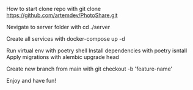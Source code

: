 How to start clone repo with git clone https://github.com/artemdev/PhotoShare.git

Nevigate to server folder with cd ./server

Create all services with docker-compose up -d

Run virtual env with poetry shell Install dependencies with poetry isntall Apply migrations with alembic upgrade head

Create new branch from main with git checkout -b 'feature-name'

Enjoy and have fun!
